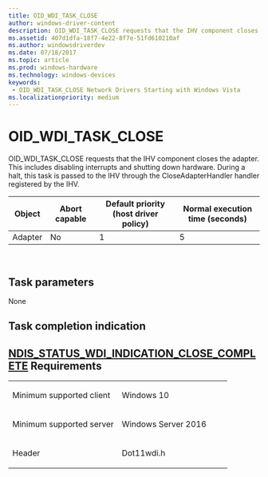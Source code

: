 ```yaml
---
title: OID_WDI_TASK_CLOSE
author: windows-driver-content
description: OID_WDI_TASK_CLOSE requests that the IHV component closes the adapter. This includes disabling interrupts and shutting down hardware. During a halt, this task is passed to the IHV through the CloseAdapterHandler handler registered by the IHV.
ms.assetid: 407d1dfa-18f7-4e22-8f7e-51fd610210af
ms.author: windowsdriverdev 
ms.date: 07/18/2017 
ms.topic: article 
ms.prod: windows-hardware 
ms.technology: windows-devices 
keywords:
 - OID_WDI_TASK_CLOSE Network Drivers Starting with Windows Vista
ms.localizationpriority: medium
---
```


# OID\_WDI\_TASK\_CLOSE


OID\_WDI\_TASK\_CLOSE requests that the IHV component closes the adapter. This includes disabling interrupts and shutting down hardware. During a halt, this task is passed to the IHV through the CloseAdapterHandler handler registered by the IHV.

| Object  | Abort capable | Default priority (host driver policy) | Normal execution time (seconds) |
|---------|---------------|---------------------------------------|---------------------------------|
| Adapter | No            | 1                                     | 5                               |

 

## Task parameters


None
## Task completion indication


[NDIS\_STATUS\_WDI\_INDICATION\_CLOSE\_COMPLETE](ndis-status-wdi-indication-close-complete.md)
Requirements
------------

<table>
<colgroup>
<col width="50%" />
<col width="50%" />
</colgroup>
<tbody>
<tr class="odd">
<td><p>Minimum supported client</p></td>
<td><p>Windows 10</p></td>
</tr>
<tr class="even">
<td><p>Minimum supported server</p></td>
<td><p>Windows Server 2016</p></td>
</tr>
<tr class="odd">
<td><p>Header</p></td>
<td>Dot11wdi.h</td>
</tr>
</tbody>
</table>

 

 




